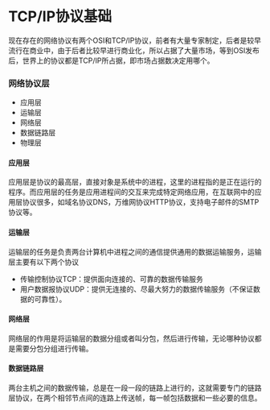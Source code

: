 # TCP/IP协议基础

​	现在存在的网络协议有两个OSI和TCP/IP协议，前者有大量专家制定，后者是较早流行在商业中，由于后者比较早进行商业化，所以占据了大量市场，等到OSI发布后，世界上的协议都是TCP/IP所占据，即市场占据数决定用哪个。

### 网络协议层

- 应用层
- 运输层
- 网络层
- 数据链路层
- 物理层

#### 应用层

​	应用层是协议的最高层，直接对象是系统中的进程，这里的进程指的是正在运行的程序。而应用层的任务是应用进程间的交互来完成特定网络应用，在互联网中的应用层协议很多，如域名协议DNS，万维网协议HTTP协议，支持电子邮件的SMTP协议等。

#### 运输层

​	运输层的任务是负责两台计算机中进程之间的通信提供通用的数据运输服务，运输层主要有以下两个协议

- 传输控制协议TCP：提供面向连接的、可靠的数据传输服务
- 用户数据报协议UDP：提供无连接的、尽最大努力的数据传输服务（不保证数据的可靠性）。

#### 网络层

​	网络层的作用是将运输层的数据分组或者叫分包，然后进行传输，无论哪种协议都是需要分包分组进行传输。

#### 数据链路层

​	两台主机之间的数据传输，总是在一段一段的链路上进行的，这就需要专门的链路层协议，在两个相邻节点间的连路上传送帧，每一帧包括数据和一些必要的信息。